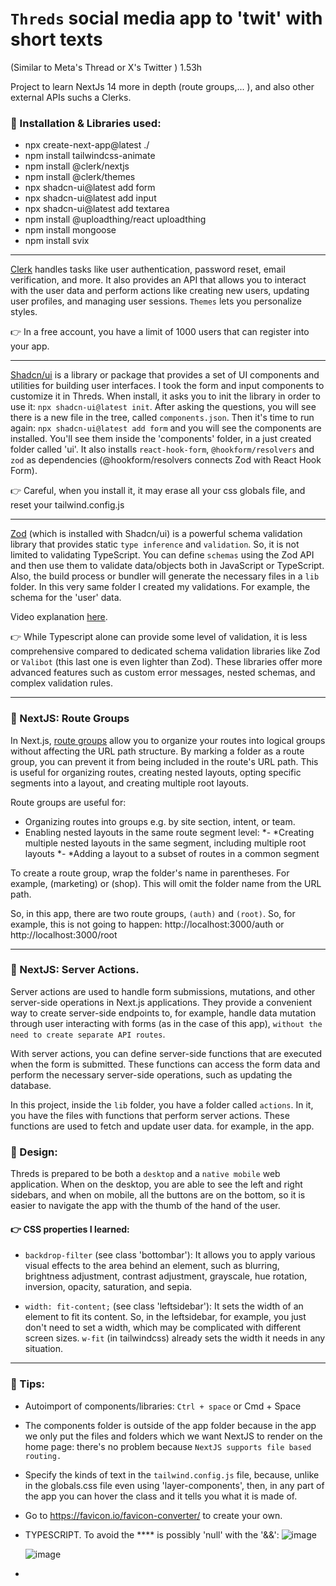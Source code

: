 # `Threds` social media app to 'twit' with short texts

(Similar to Meta's Thread or X's Twitter ) 1.53h

Project to learn NextJs 14 more in depth (route groups,... ), and also other external APIs suchs a Clerks.

### 🔹 Installation & Libraries used:

- npx create-next-app@latest ./
- npm install tailwindcss-animate
- npm install @clerk/nextjs
- npm install @clerk/themes
- npx shadcn-ui@latest add form
- npx shadcn-ui@latest add input
- npx shadcn-ui@latest add textarea
- npm install @uploadthing/react uploadthing
- npm install mongoose
- npm install svix

---

[Clerk](https://clerk.com/docs/quickstarts/nextjs) handles tasks like user authentication, password reset, email verification, and more. It also provides an API that allows you to interact with the user data and perform actions like creating new users, updating user profiles, and managing user sessions. `Themes` lets you personalize styles.

👉 In a free account, you have a limit of 1000 users that can register into your app.

---

[Shadcn/ui](https://ui.shadcn.com/) is a library or package that provides a set of UI components and utilities for building user interfaces. I took the form and input components to customize it in Threds. When install, it asks you to init the library in order to use it: `npx shadcn-ui@latest init`. After asking the questions, you will see there is a new file in the tree, called `components.json`. Then it's time to run again: `npx shadcn-ui@latest add form` and you will see the components are installed. You'll see them inside the 'components' folder, in a just created folder called 'ui'. It also installs `react-hook-form`, `@hookform/resolvers` and `zod` as dependencies (@hookform/resolvers connects Zod with React Hook Form).

👉 Careful, when you install it, it may erase all your css globals file, and reset your tailwind.config.js

---

[Zod](https://zod.dev/) (which is installed with Shadcn/ui) is a powerful schema validation library that provides static `type inference` and `validation`. So, it is not limited to validating TypeScript. You can define `schemas` using the Zod API and then use them to validate data/objects both in JavaScript or TypeScript. Also, the build process or bundler will generate the necessary files in a `lib` folder. In this very same folder I created my validations. For example, the schema for the 'user' data.

Video explanation [here](https://www.youtube.com/watch?v=L6BE-U3oy80).

👉 While Typescript alone can provide some level of validation, it is less comprehensive compared to dedicated schema validation libraries like Zod or `Valibot` (this last one is even lighter than Zod). These libraries offer more advanced features such as custom error messages, nested schemas, and complex validation rules.

---

### 🔹 NextJS: Route Groups

In Next.js, [route groups](https://nextjs.org/docs/app/building-your-application/routing/route-groups) allow you to organize your routes into logical groups without affecting the URL path structure. By marking a folder as a route group, you can prevent it from being included in the route's URL path. This is useful for organizing routes, creating nested layouts, opting specific segments into a layout, and creating multiple root layouts.

Route groups are useful for:

- Organizing routes into groups e.g. by site section, intent, or team.
- Enabling nested layouts in the same route segment level:
  *- *Creating multiple nested layouts in the same segment, including multiple root layouts
  *- *Adding a layout to a subset of routes in a common segment

To create a route group, wrap the folder's name in parentheses. For example, (marketing) or (shop). This will omit the folder name from the URL path.

So, in this app, there are two route groups, `(auth)` and `(root)`. So, for example, this is not going to happen: http://localhost:3000/auth or http://localhost:3000/root

---

### 🔹 NextJS: Server Actions.

Server actions are used to handle form submissions, mutations, and other server-side operations in Next.js applications. They provide a convenient way to create server-side endpoints to, for example, handle data mutation through user interacting with forms (as in the case of this app), `without the need to create separate API routes`.

With server actions, you can define server-side functions that are executed when the form is submitted. These functions can access the form data and perform the necessary server-side operations, such as updating the database.

In this project, inside the `lib` folder, you have a folder called `actions`. In it, you have the files with functions that perform server actions. These functions are used to fetch and update user data. for example, in the app.

### 🔹 Design:

Threds is prepared to be both a `desktop` and a `native mobile` web application. When on the desktop, you are able to see the left and right sidebars, and when on mobile, all the buttons are on the bottom, so it is easier to navigate the app with the thumb of the hand of the user.

#### 👉 CSS properties I learned:

- `backdrop-filter` (see class 'bottombar'): It allows you to apply various visual effects to the area behind an element, such as blurring, brightness adjustment, contrast adjustment, grayscale, hue rotation, inversion, opacity, saturation, and sepia.

- `width: fit-content;` (see class 'leftsidebar'): It sets the width of an element to fit its content. So, in the leftsidebar, for example, you just don't need to set a width, which may be complicated with different screen sizes. `w-fit` (in tailwindcss) already sets the width it needs in any situation.

---

### 🔹 Tips:

- Autoimport of components/libraries: `Ctrl + space` or Cmd + Space

- The components folder is outside of the app folder because in the app we only put the files and folders which we want NextJS to render on the home page: there's no problem because `NextJS supports file based routing.`

- Specify the kinds of text in the `tailwind.config.js` file, because, unlike in the globals.css file even using 'layer-components', then, in any part of the app you can hover the class and it tells you what it is made of.

- Go to https://favicon.io/favicon-converter/ to create your own.

- TYPESCRIPT. To avoid the \*\*\*\* is possibly 'null' with the '&&':
  ![image](https://github.com/vanesascode/shadcn-ui-crash-course-recipe-app-json-server/assets/131259155/8875ff49-b207-4434-91b4-e3cfabe92039)

  ![image](https://github.com/vanesascode/shadcn-ui-crash-course-recipe-app-json-server/assets/131259155/f7c7cd50-dc85-4c55-b316-772b1d139c2c)

-
